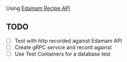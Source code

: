 #
Using [Edamam Recipe API](https://www.edamam.com)

## TODO
- [ ] Test with http recorded against Edamam API
- [ ] Create gRPC service and record against
- [ ] Use Test Containers for a database test